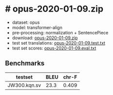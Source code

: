 # # opus-2020-01-09.zip

* dataset: opus
* model: transformer-align
* pre-processing: normalization + SentencePiece
* download: [opus-2020-01-09.zip](https://object.pouta.csc.fi/OPUS-MT-models/kqn-sv/opus-2020-01-09.zip)
* test set translations: [opus-2020-01-09.test.txt](https://object.pouta.csc.fi/OPUS-MT-models/kqn-sv/opus-2020-01-09.test.txt)
* test set scores: [opus-2020-01-09.eval.txt](https://object.pouta.csc.fi/OPUS-MT-models/kqn-sv/opus-2020-01-09.eval.txt)

## Benchmarks

| testset               | BLEU  | chr-F |
|-----------------------|-------|-------|
| JW300.kqn.sv 	| 23.3 	| 0.409 |

